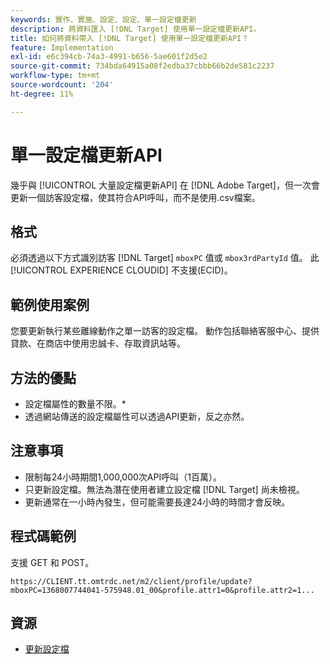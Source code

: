 ```yaml
---
keywords: 實作、實施、設定、設定、單一設定檔更新
description: 將資料匯入 [!DNL Target] 使用單一設定檔更新API。
title: 如何將資料帶入 [!DNL Target] 使用單一設定檔更新API？
feature: Implementation
exl-id: e6c394cb-74a3-4991-b656-5ae601f2d5e2
source-git-commit: 734bda64915a08f2edba37cbbb66b2de581c2237
workflow-type: tm+mt
source-wordcount: '204'
ht-degree: 11%

---
```


# 單一設定檔更新API

幾乎與 [!UICONTROL 大量設定檔更新API] 在 [!DNL Adobe Target]，但一次會更新一個訪客設定檔，使其符合API呼叫，而不是使用.csv檔案。

## 格式

必須透過以下方式識別訪客 [!DNL Target] `mboxPC` 值或 `mbox3rdPartyId` 值。 此 [!UICONTROL EXPERIENCE CLOUDID] 不支援(ECID)。

## 範例使用案例

您要更新執行某些離線動作之單一訪客的設定檔。 動作包括聯絡客服中心、提供貸款、在商店中使用忠誠卡、存取資訊站等。

## 方法的優點

* 設定檔屬性的數量不限。*
* 透過網站傳送的設定檔屬性可以透過API更新，反之亦然。

## 注意事項

* 限制每24小時期間1,000,000次API呼叫（1百萬）。
* 只更新設定檔。無法為潛在使用者建立設定檔 [!DNL Target] 尚未檢視。
* 更新通常在一小時內發生，但可能需要長達24小時的時間才會反映。

## 程式碼範例

支援 GET 和 POST。

```
https://CLIENT.tt.omtrdc.net/m2/client/profile/update?mboxPC=1368007744041-575948.01_00&profile.attr1=0&profile.attr2=1...
```

## 資源

* [更新設定檔](https://developers.adobetarget.com/api/#updating-profiles)
